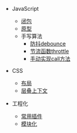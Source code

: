 - JavaScript
  - [闭包](closure.md)
  - [原型](prototype.md)
  - 手写算法
    - [防抖debounce](algorithm/debounce.md)
    - [节流函数throttle](algorithm/throttle.md)
    - [手动实现call方法](algorithm/myCall.md)

- CSS
  - [布局](layout.md)
  - [层叠上下文](CSS/层叠上下文.md)

- 工程化
  - [常用插件](工程化/前端常用资源收集.md)
  - [模块化](工程化/模块化.md)